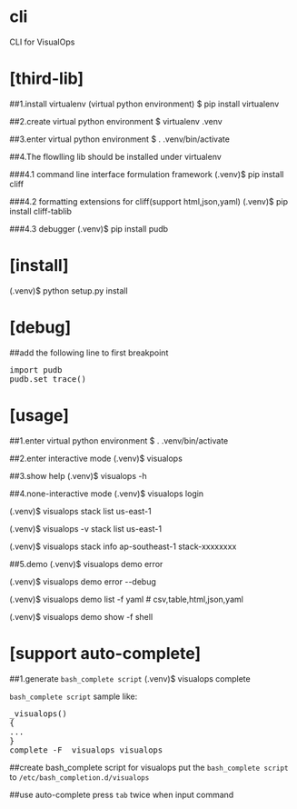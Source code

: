 cli
===
CLI for VisualOps



[third-lib]
===
##1.install virtualenv (virtual python environment)
$ pip install virtualenv

##2.create virtual python environment
$ virtualenv .venv

##3.enter virtual python environment
$ . .venv/bin/activate


##4.The flowlling lib should be installed under virtualenv

###4.1 command line interface formulation framework
(.venv)$ pip install cliff

###4.2 formatting extensions for cliff(support html,json,yaml)
(.venv)$ pip install cliff-tablib

###4.3 debugger
(.venv)$ pip install pudb



[install]
===
(.venv)$ python setup.py install



[debug]
===
##add the following line to first breakpoint
<pre>
import pudb
pudb.set_trace()
</pre>



[usage]
===
##1.enter virtual python environment
$ . .venv/bin/activate

##2.enter interactive mode
(.venv)$ visualops

##3.show help
(.venv)$ visualops -h

##4.none-interactive mode
(.venv)$ visualops login

(.venv)$ visualops stack list us-east-1

(.venv)$ visualops -v stack list us-east-1

(.venv)$ visualops stack info ap-southeast-1 stack-xxxxxxxx

##5.demo
(.venv)$ visualops demo error

(.venv)$ visualops demo error --debug

(.venv)$ visualops demo list -f yaml # csv,table,html,json,yaml

(.venv)$ visualops demo show -f shell


[support auto-complete]
===
##1.generate `bash_complete script`
(.venv)$ visualops complete

`bash_complete script` sample like:
<pre>
_visualops()
{
...
}
complete -F _visualops visualops
</pre>

##create bash_complete script for visualops
put the `bash_complete script` to `/etc/bash_completion.d/visualops`

##use auto-complete
press `tab` twice when input command
